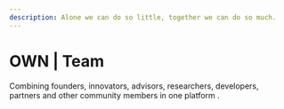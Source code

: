 ```yaml
---
description: Alone we can do so little, together we can do so much.
---
```


# OWN | Team

Combining founders, innovators, advisors, researchers, developers, partners and other community members in one platform .
